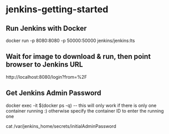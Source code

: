 # jenkins-getting-started

## Run Jenkins with Docker

docker run -p 8080:8080 -p 50000:50000 jenkins/jenkins:lts

## Wait for image to download & run, then point browser to Jenkins URL

http://localhost:8080/login?from=%2F

## Get Jenkins Admin Password

docker exec -it $(docker ps -q) -- this will only work if there is only one container running :) otherwise specify the container ID to enter the running one

cat /var/jenkins_home/secrets/initialAdminPassword

